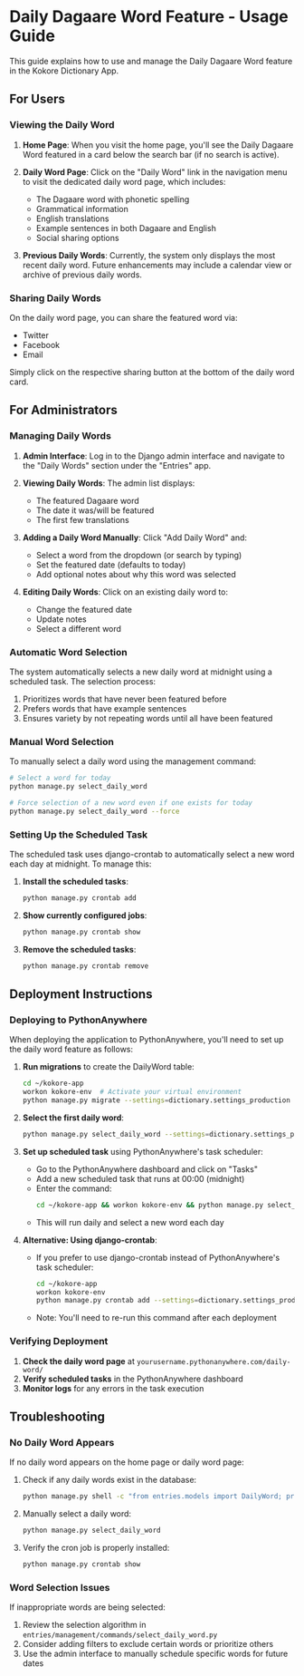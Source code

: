 # Daily Dagaare Word Feature - Usage Guide

This guide explains how to use and manage the Daily Dagaare Word feature in the Kokore Dictionary App.

## For Users

### Viewing the Daily Word

1. **Home Page**: When you visit the home page, you'll see the Daily Dagaare Word featured in a card below the search bar (if no search is active).

2. **Daily Word Page**: Click on the "Daily Word" link in the navigation menu to visit the dedicated daily word page, which includes:
   - The Dagaare word with phonetic spelling
   - Grammatical information
   - English translations
   - Example sentences in both Dagaare and English
   - Social sharing options

3. **Previous Daily Words**: Currently, the system only displays the most recent daily word. Future enhancements may include a calendar view or archive of previous daily words.

### Sharing Daily Words

On the daily word page, you can share the featured word via:
- Twitter
- Facebook
- Email

Simply click on the respective sharing button at the bottom of the daily word card.

## For Administrators

### Managing Daily Words

1. **Admin Interface**: Log in to the Django admin interface and navigate to the "Daily Words" section under the "Entries" app.

2. **Viewing Daily Words**: The admin list displays:
   - The featured Dagaare word
   - The date it was/will be featured
   - The first few translations

3. **Adding a Daily Word Manually**: Click "Add Daily Word" and:
   - Select a word from the dropdown (or search by typing)
   - Set the featured date (defaults to today)
   - Add optional notes about why this word was selected

4. **Editing Daily Words**: Click on an existing daily word to:
   - Change the featured date
   - Update notes
   - Select a different word

### Automatic Word Selection

The system automatically selects a new daily word at midnight using a scheduled task. The selection process:

1. Prioritizes words that have never been featured before
2. Prefers words that have example sentences
3. Ensures variety by not repeating words until all have been featured

### Manual Word Selection

To manually select a daily word using the management command:

```bash
# Select a word for today
python manage.py select_daily_word

# Force selection of a new word even if one exists for today
python manage.py select_daily_word --force
```

### Setting Up the Scheduled Task

The scheduled task uses django-crontab to automatically select a new word each day at midnight. To manage this:

1. **Install the scheduled tasks**:
   ```bash
   python manage.py crontab add
   ```

2. **Show currently configured jobs**:
   ```bash
   python manage.py crontab show
   ```

3. **Remove the scheduled tasks**:
   ```bash
   python manage.py crontab remove
   ```

## Deployment Instructions

### Deploying to PythonAnywhere

When deploying the application to PythonAnywhere, you'll need to set up the daily word feature as follows:

1. **Run migrations** to create the DailyWord table:
   ```bash
   cd ~/kokore-app
   workon kokore-env  # Activate your virtual environment
   python manage.py migrate --settings=dictionary.settings_production
   ```

2. **Select the first daily word**:
   ```bash
   python manage.py select_daily_word --settings=dictionary.settings_production
   ```

3. **Set up scheduled task** using PythonAnywhere's task scheduler:
   - Go to the PythonAnywhere dashboard and click on "Tasks"
   - Add a new scheduled task that runs at 00:00 (midnight)
   - Enter the command:
     ```bash
     cd ~/kokore-app && workon kokore-env && python manage.py select_daily_word --settings=dictionary.settings_production
     ```
   - This will run daily and select a new word each day

4. **Alternative: Using django-crontab**:
   - If you prefer to use django-crontab instead of PythonAnywhere's task scheduler:
     ```bash
     cd ~/kokore-app
     workon kokore-env
     python manage.py crontab add --settings=dictionary.settings_production
     ```
   - Note: You'll need to re-run this command after each deployment

### Verifying Deployment

1. **Check the daily word page** at `yourusername.pythonanywhere.com/daily-word/`
2. **Verify scheduled tasks** in the PythonAnywhere dashboard
3. **Monitor logs** for any errors in the task execution

## Troubleshooting

### No Daily Word Appears

If no daily word appears on the home page or daily word page:

1. Check if any daily words exist in the database:
   ```bash
   python manage.py shell -c "from entries.models import DailyWord; print(DailyWord.objects.all())"
   ```

2. Manually select a daily word:
   ```bash
   python manage.py select_daily_word
   ```

3. Verify the cron job is properly installed:
   ```bash
   python manage.py crontab show
   ```

### Word Selection Issues

If inappropriate words are being selected:

1. Review the selection algorithm in `entries/management/commands/select_daily_word.py`
2. Consider adding filters to exclude certain words or prioritize others
3. Use the admin interface to manually schedule specific words for future dates
